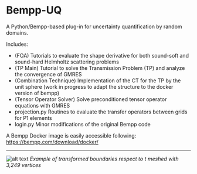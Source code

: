 # Bempp-UQ
A Python/Bempp-based plug-in for uncertainty quantification by random domains. 

Includes:
- (FOA) Tutorials to evaluate the shape derivative for both sound-soft and sound-hard Helmholtz scattering problems
- (TP Main) Tutorial to solve the Transmission Problem (TP) and analyze the convergence of GMRES
- (Combination Technique) Implementation of the CT for the TP by the unit sphere (work in progress to adapt the structure to the docker version of bempp)
- (Tensor Operator Solver) Solve preconditioned tensor operator equations with GMRES
- projection.py Routines to evaluate the transfer operators between grids for P1 elements
- login.py Minor modifications of the original Bempp code

A Bempp Docker image is easily accessible following: https://bempp.com/download/docker/

---
![alt text](https://i.ibb.co/YQ9Bqpt/transformation.png)
*Example of transformed boundaries respect to t meshed with 3,249 vertices*

